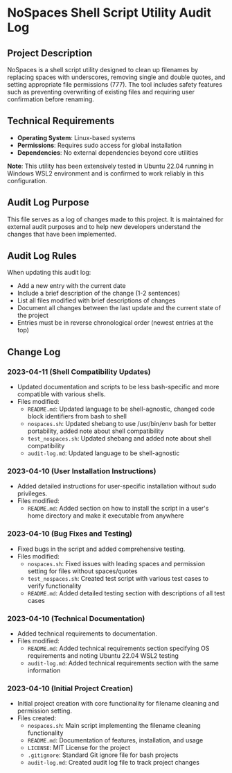 # NoSpaces Shell Script Utility Audit Log

## Project Description
NoSpaces is a shell script utility designed to clean up filenames by replacing spaces with underscores, removing single and double quotes, and setting appropriate file permissions (777). The tool includes safety features such as preventing overwriting of existing files and requiring user confirmation before renaming.

## Technical Requirements
- **Operating System**: Linux-based systems
- **Permissions**: Requires sudo access for global installation
- **Dependencies**: No external dependencies beyond core utilities

**Note**: This utility has been extensively tested in Ubuntu 22.04 running in Windows WSL2 environment and is confirmed to work reliably in this configuration.

## Audit Log Purpose
This file serves as a log of changes made to this project. It is maintained for external audit purposes and to help new developers understand the changes that have been implemented.

## Audit Log Rules
When updating this audit log:
- Add a new entry with the current date
- Include a brief description of the change (1-2 sentences)
- List all files modified with brief descriptions of changes
- Document all changes between the last update and the current state of the project
- Entries must be in reverse chronological order (newest entries at the top)

## Change Log

### 2023-04-11 (Shell Compatibility Updates)
- Updated documentation and scripts to be less bash-specific and more compatible with various shells.
- Files modified:
  - `README.md`: Updated language to be shell-agnostic, changed code block identifiers from bash to shell
  - `nospaces.sh`: Updated shebang to use /usr/bin/env bash for better portability, added note about shell compatibility
  - `test_nospaces.sh`: Updated shebang and added note about shell compatibility
  - `audit-log.md`: Updated language to be shell-agnostic

### 2023-04-10 (User Installation Instructions)
- Added detailed instructions for user-specific installation without sudo privileges.
- Files modified:
  - `README.md`: Added section on how to install the script in a user's home directory and make it executable from anywhere

### 2023-04-10 (Bug Fixes and Testing)
- Fixed bugs in the script and added comprehensive testing.
- Files modified:
  - `nospaces.sh`: Fixed issues with leading spaces and permission setting for files without spaces/quotes
  - `test_nospaces.sh`: Created test script with various test cases to verify functionality
  - `README.md`: Added detailed testing section with descriptions of all test cases

### 2023-04-10 (Technical Documentation)
- Added technical requirements to documentation.
- Files modified:
  - `README.md`: Added technical requirements section specifying OS requirements and noting Ubuntu 22.04 WSL2 testing
  - `audit-log.md`: Added technical requirements section with the same information

### 2023-04-10 (Initial Project Creation)
- Initial project creation with core functionality for filename cleaning and permission setting.
- Files created:
  - `nospaces.sh`: Main script implementing the filename cleaning functionality
  - `README.md`: Documentation of features, installation, and usage
  - `LICENSE`: MIT License for the project
  - `.gitignore`: Standard Git ignore file for bash projects
  - `audit-log.md`: Created audit log file to track project changes
